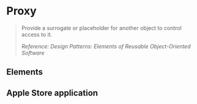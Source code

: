 <br />

# Proxy

> Provide a surrogate or placeholder for another object to control access to it.
>
> _Reference: Design Patterns: Elements of Reusable Object-Oriented Software_

## Elements

## Apple Store application
